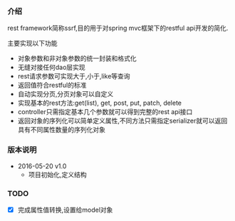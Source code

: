 ### 介绍

rest framework简称ssrf,目的用于对spring mvc框架下的restful api开发的简化.

主要实现以下功能

* 对象参数和非对象参数的统一封装和格式化
* 无缝对接任何dao层实现
* rest请求参数可实现大于,小于,like等查询
* 返回值符合restful的标准
* 自动实现分页,分页对象可以自定义
* 实现基本的rest方法:get(list), get, post, put, patch, delete
* controller只需指定基本几个参数就可以得到完整的rest api接口
* 返回对象的序列化可以简单定义属性,不同方法只需指定serializer就可以返回具有不同属性数量的序列化对象

### 版本说明

* 2016-05-20 v1.0
    - 项目初始化,定义结构


### TODO

* [X] 完成属性值转换,设置给model对象



